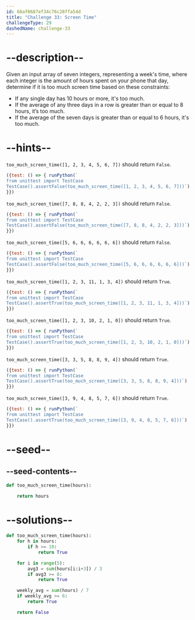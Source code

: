 ```yaml
---
id: 68af0687ef34c76c28ffa54d
title: "Challenge 33: Screen Time"
challengeType: 29
dashedName: challenge-33
---
```


# --description--

Given an input array of seven integers, representing a week's time, where each integer is the amount of hours spent on your phone that day, determine if it is too much screen time based on these constraints:

- If any single day has 10 hours or more, it's too much.
- If the average of any three days in a row is greater than or equal to 8 hours, it’s too much.
- If the average of the seven days is greater than or equal to 6 hours, it's too much.

# --hints--

`too_much_screen_time([1, 2, 3, 4, 5, 6, 7])` should return `False`.

```js
({test: () => { runPython(`
from unittest import TestCase
TestCase().assertFalse(too_much_screen_time([1, 2, 3, 4, 5, 6, 7]))`)
}})
```

`too_much_screen_time([7, 8, 8, 4, 2, 2, 3])` should return `False`.

```js
({test: () => { runPython(`
from unittest import TestCase
TestCase().assertFalse(too_much_screen_time([7, 8, 8, 4, 2, 2, 3]))`)
}})
```

`too_much_screen_time([5, 6, 6, 6, 6, 6, 6])` should return `False`.

```js
({test: () => { runPython(`
from unittest import TestCase
TestCase().assertFalse(too_much_screen_time([5, 6, 6, 6, 6, 6, 6]))`)
}})
```

`too_much_screen_time([1, 2, 3, 11, 1, 3, 4])` should return `True`.

```js
({test: () => { runPython(`
from unittest import TestCase
TestCase().assertTrue(too_much_screen_time([1, 2, 3, 11, 1, 3, 4]))`)
}})
```

`too_much_screen_time([1, 2, 3, 10, 2, 1, 0])` should return `True`.

```js
({test: () => { runPython(`
from unittest import TestCase
TestCase().assertTrue(too_much_screen_time([1, 2, 3, 10, 2, 1, 0]))`)
}})
```

`too_much_screen_time([3, 3, 5, 8, 8, 9, 4])` should return `True`.

```js
({test: () => { runPython(`
from unittest import TestCase
TestCase().assertTrue(too_much_screen_time([3, 3, 5, 8, 8, 9, 4]))`)
}})
```

`too_much_screen_time([3, 9, 4, 8, 5, 7, 6])` should return `True`.

```js
({test: () => { runPython(`
from unittest import TestCase
TestCase().assertTrue(too_much_screen_time([3, 9, 4, 8, 5, 7, 6]))`)
}})
```

# --seed--

## --seed-contents--

```py
def too_much_screen_time(hours):

    return hours
```

# --solutions--

```py
def too_much_screen_time(hours):
    for h in hours:
        if h >= 10:
            return True

    for i in range(5):
        avg3 = sum(hours[i:i+3]) / 3
        if avg3 >= 8:
            return True

    weekly_avg = sum(hours) / 7
    if weekly_avg >= 6:
        return True

    return False
```

